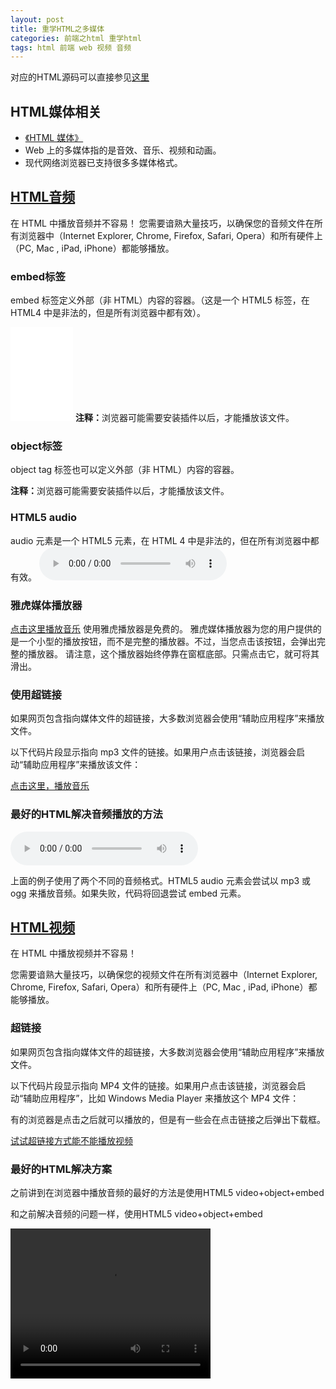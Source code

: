 ```yaml
---
layout: post
title: 重学HTML之多媒体
categories: 前端之html 重学html 
tags: html 前端 web 视频 音频
---
```


对应的HTML源码可以直接参见[这里](https://raw.githubusercontent.com/xumenger/xumenger.github.io/master/_posts/2016-04-07-html-03-20160407.md)

<h2>HTML媒体相关</h2>
<ul>
<li><a href="http://www.w3school.com.cn/html/html_object.asp">《HTML 媒体》</a></li>
<li>Web 上的多媒体指的是音效、音乐、视频和动画。</li>
<li>现代网络浏览器已支持很多多媒体格式。</li>
</ul>

<h2><a href="http://www.w3school.com.cn/html/html_audio.asp">HTML音频</a></h2>
在 HTML 中播放音频并不容易！
您需要谙熟大量技巧，以确保您的音频文件在所有浏览器中（Internet Explorer, Chrome, Firefox, Safari, Opera）和所有硬件上（PC, Mac , iPad, iPhone）都能够播放。

<h3>embed标签</h3>
embed 标签定义外部（非 HTML）内容的容器。（这是一个 HTML5 标签，在 HTML4 中是非法的，但是所有浏览器中都有效）。

<embed heigth="100" width="100" src="../media/audio/20160407/train.mp3"></embed>
<b>注释：</b>浏览器可能需要安装插件以后，才能播放该文件。

<h3>object标签</h3>
object tag 标签也可以定义外部（非 HTML）内容的容器。

<object height="100" width="100" data="../media/audio/20160407/train.mp3"></object>
<b>注释：</b>浏览器可能需要安装插件以后，才能播放该文件。

<h3>HTML5 audio</h3>
audio 元素是一个 HTML5 元素，在 HTML 4 中是非法的，但在所有浏览器中都有效。

<audio controls="controls">
<source src="../media/audio/20160407/train.mp3" type="audio/mpeg">
Your browser does not support the audio element.
</audio>

<h3>雅虎媒体播放器</h3>
<a href="../media/audio/20160407/train.mp3">点击这里播放音乐</a>
<script type="text/javascript" src="http://mediaplayer.yahoo.com/js">
</script>
使用雅虎播放器是免费的。
雅虎媒体播放器为您的用户提供的是一个小型的播放按钮，而不是完整的播放器。不过，当您点击该按钮，会弹出完整的播放器。
请注意，这个播放器始终停靠在窗框底部。只需点击它，就可将其滑出。

<h3>使用超链接</h3>
如果网页包含指向媒体文件的超链接，大多数浏览器会使用“辅助应用程序”来播放文件。

以下代码片段显示指向 mp3 文件的链接。如果用户点击该链接，浏览器会启动“辅助应用程序”来播放该文件：

<a href="../media/audio/20160407/train.mp3">点击这里，播放音乐</a>

<h3>最好的HTML解决音频播放的方法</h3>
<audio controls="controls" height="100" width="100">
<source src="../media/audio/20160407/train.mp3" type="audio/mp3" />
<source src="../media/audio/20160407/train.ogg" type="audio/ogg" />
<embed height="100" width="100" src="../media/audio/20160407/train.mp3" />
</audio>

上面的例子使用了两个不同的音频格式。HTML5 audio 元素会尝试以 mp3 或 ogg 来播放音频。如果失败，代码将回退尝试 embed 元素。

<h2><a href="http://www.w3school.com.cn/html/html_video.asp">HTML视频</a></h2>
在 HTML 中播放视频并不容易！

您需要谙熟大量技巧，以确保您的视频文件在所有浏览器中（Internet Explorer, Chrome, Firefox, Safari, Opera）和所有硬件上（PC, Mac , iPad, iPhone）都能够播放。

<h3>超链接</h3>
如果网页包含指向媒体文件的超链接，大多数浏览器会使用“辅助应用程序”来播放文件。

以下代码片段显示指向 MP4 文件的链接。如果用户点击该链接，浏览器会启动“辅助应用程序”，比如 Windows Media Player 来播放这个 MP4 文件：

有的浏览器是点击之后就可以播放的，但是有一些会在点击链接之后弹出下载框。

<a href="../media/video/20160407/kickflip.mp4">试试超链接方式能不能播放视频</a> 

<h3>最好的HTML解决方案</h3>
之前讲到在浏览器中播放音频的最好的方法是使用HTML5 video+object+embed

和之前解决音频的问题一样，使用HTML5 video+object+embed

<video width="320" height="240" controls="controls" autoplay="autoplay">
<source src="../media/video/20160407/the_golden_age.flv" type="video/flv" />
<source src="../media/video/20160407/kickflip.mp4" type="video/mp4" />
<source src="../media/video/20160407/switch_heelflip_shuvit.mp4" type="video/mp4" />
<object data="../media/video/20160407/kickflip.mp4" width="320" height="240">
<embed width="320" height="240" src="../media/video/20160407/kickflip.mp4" />
</object>
</video>
